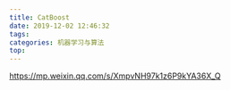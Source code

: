 ```yaml
---
title: CatBoost
date: 2019-12-02 12:46:32
tags:
categories: 机器学习与算法
top:
---
```

https://mp.weixin.qq.com/s/XmpvNH97k1z6P9kYA36X_Q
